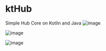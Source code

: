 # ktHub
Simple Hub Core on Kotlin and Java
![image](https://user-images.githubusercontent.com/79049747/236508862-853b19c6-1bee-40b0-8928-0a5f7052dc58.png)
 
![image](https://user-images.githubusercontent.com/79049747/236508881-263886ab-f2fa-45c9-8229-c5541b53996c.png)
 
![image](https://user-images.githubusercontent.com/79049747/236508989-64a28d91-942a-4a4b-b36f-d51a762c8d93.png)

